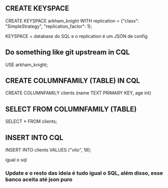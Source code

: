 ## CREATE KEYSPACE

  CREATE KEYSPACE arkham_knight WITH replication = {"class": "SimpleStrategy", "replication_factor": 1};

  KEYSPACE = database do SQL e o replication é um JSON de config

## Do something like git upstream in CQL

  USE arkham_knight;

## CREATE COLUMNFAMILY (TABLE) IN CQL

  CREATE COLUMNFAMILY clients (name TEXT PRIMARY KEY, age int)

## SELECT FROM COLUMNFAMILY (TABLE)

  SELECT * FROM clients;

## INSERT INTO CQL

  INSERT INTO clients VALUES ("vito", 18);

  igual o sql

### Update e o resto das ideia é tudo igual o SQL, além disso, esse banco aceita até json puro

